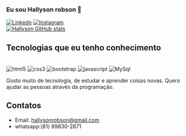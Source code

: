  ### Eu sou Hallyson robson 🙂

[![Linkedn](https://img.shields.io/badge/LinkedIn-0077B5?style=for-the-badge&logo=linkedin&logoColor=white)](https://www.linkedin.com/in/hallyson-robson-19265ab8)
[![Instagram](	https://img.shields.io/badge/Instagram-E4405F?style=for-the-badge&logo=instagram&logoColor=white)](https://www.instagram.com/hallysonrobson)<br/>
[![Hallyson GitHub stats](https://github-readme-stats.vercel.app/api?username=HAllysonR&show_icons=true&theme=radical)](https://github.com/HAllysonR)


## Tecnologias que eu tenho conhecimento
<div style="display: inline-block"><br/>
    <img align="center" src="https://img.shields.io/badge/HTML5-E34F26?style=for-the-badge&logo=html5&logoColor=white" alt="html5">
    <img align="center" src="https://img.shields.io/badge/CSS3-1572B6?style=for-the-badge&logo=css3&logoColor=white" alt="css3">
    <img align="center" src="https://img.shields.io/badge/Bootstrap-563D7C?style=for-the-badge&logo=bootstrap&logoColor=white" alt="bootstrap">
    <img align="center" src="https://img.shields.io/badge/JavaScript-F7DF1E?style=for-the-badge&logo=javascript&logoColor=black" alt="javascript">
     <img align="center" src="https://img.shields.io/badge/MySQL-00000F?style=for-the-badge&logo=mysql&logoColor=white" alt="MySql">
</div><br/>

Gosto muito de tecnologia, de estudar e aprender coisas novas. Quero ajudar as pessoas através da programação.

## Contatos
- Email: hallysonrobson@gmail.com
- whatsapp:(81) 99830-2871

